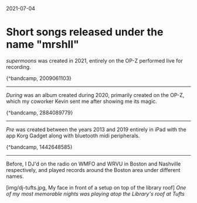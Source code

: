 2021-07-04
# Short songs released under the name "mrshll"

_supermoons_ was created in 2021, entirely on the OP-Z performed live for recording.

<div>
{^bandcamp, 2009061103}
</div>

---

_During_ was an album created during 2020, primarily created on the OP-Z, which my coworker Kevin sent me after showing me its magic.

<div>
{^bandcamp, 2884089779}
</div>

---

_Pre_ was created between the years 2013 and 2019 entirely in iPad with the app Korg Gadget along with bluetooth midi peripherals.

<div>
{^bandcamp, 1442648585}
</div>

---

Before, I DJ'd on the radio on WMFO and WRVU in Boston and Nashville respectively, and played records around the Boston area under different names.

[img/dj-tufts.jpg, My face in front of a setup on top of the library roof]
_One of my most memorable nights was playing atop the Library's roof at Tufts_
